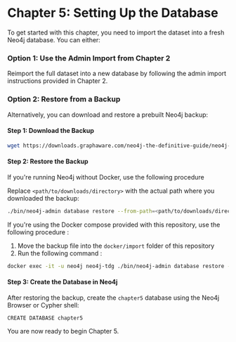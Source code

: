 # Chapter 5: Setting Up the Database

To get started with this chapter, you need to import the dataset into a fresh Neo4j database. You can either:

### Option 1: Use the Admin Import from Chapter 2
Reimport the full dataset into a new database by following the admin import instructions provided in Chapter 2.

### Option 2: Restore from a Backup
Alternatively, you can download and restore a prebuilt Neo4j backup:

#### Step 1: Download the Backup
```bash
wget https://downloads.graphaware.com/neo4j-the-definitive-guide/neo4j-tdg-backup-20250523.backup
```

#### Step 2: Restore the Backup

If you're running Neo4j without Docker, use the following procedure

Replace `<path/to/downloads/directory>` with the actual path where you downloaded the backup:
```bash
./bin/neo4j-admin database restore --from-path=<path/to/downloads/directory>/neo4j-tdg-backup-20250523.backup chapter5
```

If you're using the Docker compose provided with this repository, use the following procedure : 

1. Move the backup file into the `docker/import` folder of this repository
2. Run the following command : 

```bash
docker exec -it -u neo4j neo4j-tdg ./bin/neo4j-admin database restore --from-path=/import/neo4j-tdg-backup-20250523.backup chapter5
```

#### Step 3: Create the Database in Neo4j
After restoring the backup, create the `chapter5` database using the Neo4j Browser or Cypher shell:
```cypher
CREATE DATABASE chapter5
```

You are now ready to begin Chapter 5.
